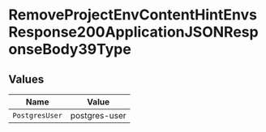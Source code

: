 # RemoveProjectEnvContentHintEnvsResponse200ApplicationJSONResponseBody39Type


## Values

| Name           | Value          |
| -------------- | -------------- |
| `PostgresUser` | postgres-user  |